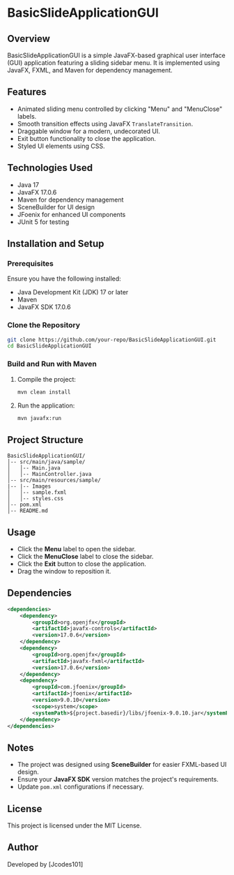 # BasicSlideApplicationGUI

## Overview
BasicSlideApplicationGUI is a simple JavaFX-based graphical user interface (GUI) application featuring a sliding sidebar menu. It is implemented using JavaFX, FXML, and Maven for dependency management.

## Features
- Animated sliding menu controlled by clicking "Menu" and "MenuClose" labels.
- Smooth transition effects using JavaFX `TranslateTransition`.
- Draggable window for a modern, undecorated UI.
- Exit button functionality to close the application.
- Styled UI elements using CSS.

## Technologies Used
- Java 17
- JavaFX 17.0.6
- Maven for dependency management
- SceneBuilder for UI design
- JFoenix for enhanced UI components
- JUnit 5 for testing

## Installation and Setup
### Prerequisites
Ensure you have the following installed:
- Java Development Kit (JDK) 17 or later
- Maven
- JavaFX SDK 17.0.6

### Clone the Repository
```sh
git clone https://github.com/your-repo/BasicSlideApplicationGUI.git
cd BasicSlideApplicationGUI
```

### Build and Run with Maven
1. Compile the project:
   ```sh
   mvn clean install
   ```
2. Run the application:
   ```sh
   mvn javafx:run
   ```

## Project Structure
```
BasicSlideApplicationGUI/
│-- src/main/java/sample/
│   │-- Main.java
│   │-- MainController.java
│-- src/main/resources/sample/
|-- |-- Images
│   │-- sample.fxml
│   │-- styles.css
│-- pom.xml
│-- README.md
```

## Usage
- Click the **Menu** label to open the sidebar.
- Click the **MenuClose** label to close the sidebar.
- Click the **Exit** button to close the application.
- Drag the window to reposition it.

## Dependencies
```xml
<dependencies>
    <dependency>
        <groupId>org.openjfx</groupId>
        <artifactId>javafx-controls</artifactId>
        <version>17.0.6</version>
    </dependency>
    <dependency>
        <groupId>org.openjfx</groupId>
        <artifactId>javafx-fxml</artifactId>
        <version>17.0.6</version>
    </dependency>
    <dependency>
        <groupId>com.jfoenix</groupId>
        <artifactId>jfoenix</artifactId>
        <version>9.0.10</version>
        <scope>system</scope>
        <systemPath>${project.basedir}/libs/jfoenix-9.0.10.jar</systemPath>
    </dependency>
</dependencies>
```

## Notes
- The project was designed using **SceneBuilder** for easier FXML-based UI design.
- Ensure your **JavaFX SDK** version matches the project's requirements.
- Update `pom.xml` configurations if necessary.

## License
This project is licensed under the MIT License.

## Author
Developed by [Jcodes101]

